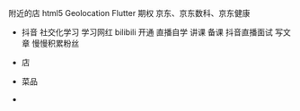 附近的店 html5 Geolocation Flutter
期权
京东、京东数科、京东健康
- 抖音
	社交化学习 学习网红
	bilibili 开通 直播自学 讲课 备课 
	抖音直播面试
	写文章 
	慢慢积累粉丝

- 店
- 菜品
- 
